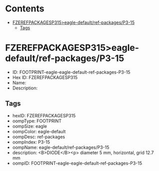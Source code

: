 



Contents
========

* [FZEREFPACKAGESP315>eagle-default/ref-packages/P3-15](#fzerefpackagesp315eagle-defaultref-packagesp3-15)
	* [Tags](#tags)

# FZEREFPACKAGESP315>eagle-default/ref-packages/P3-15

- ID: FOOTPRINT-eagle-eagle-default-ref-packages-P3-15
- Hex ID: FZEREFPACKAGESP315
- Name: 
- Description: 

## Tags

- hexID: FZEREFPACKAGESP315
- oompType: FOOTPRINT
- oompSize: eagle
- oompColor: eagle-default
- oompDesc: ref-packages
- oompIndex: P3-15
- oompName: eagle-default/ref-packages/P3-15
- description: &lt;B&gt;DIODE&lt;/B&gt;&lt;p&gt;&#xD;
diameter 5 mm, horizontal, grid 12.7 mm
- oompID: FOOTPRINT-eagle-eagle-default-ref-packages-P3-15
